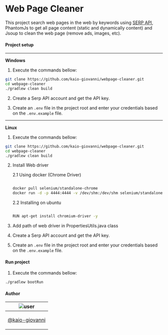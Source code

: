 # Web Page Cleaner

This project search web pages in the web by keywords using [SERP API](https://wwww.serpapi.com), PhantomJs to get all page content (static and dynamically content) and Jsoup to clean the web page (remove ads, images, etc).

#### Project setup

_____

**Windows**
1. Execute the commands bellow:

```bash
git clone https://github.com/kaio-giovanni/webpage-cleaner.git
cd webpage-cleaner
./gradlew clean build
```

2. Create a Serp API account and get the API key.

3. Create an `.env` file in the project root and enter your credentials based on the `.env.example` file.

_____

**Linux**

1. Execute the commands bellow:

```bash
git clone https://github.com/kaio-giovanni/webpage-cleaner.git
cd webpage-cleaner
./gradlew clean build
```

2. Install Web driver

   2.1 Using docker (Chrome Driver)

   ```bash

   docker pull selenium/standalone-chrome
   docker run -d -p 4444:4444 -v /dev/shm:/dev/shm selenium/standalone-chrome
   ```

   2.2 Installing on ubuntu

   ```bash

   RUN apt-get install chromium-driver -y
   ```

3. Add path of web driver in PropertiesUtils.java class
4. Create a Serp API account and get the API key.
5. Create an `.env` file in the project root and enter your credentials based on the `.env.example` file.


#### Run project

1. Execute the commands bellow:

```bash
./gradlew bootRun
```

#### Author

| ![user](https://avatars1.githubusercontent.com/u/64810260?v=4&s=150) |
| ----------------------------- |
| <p align="center"> <a href="https://github.com/kaio-giovanni"> @kaio-giovanni </a> </p>|
